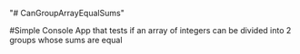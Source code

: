"# CanGroupArrayEqualSums" 


#Simple Console App that tests if an array of integers can be divided into 2 groups whose sums are equal